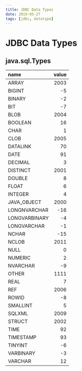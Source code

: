 ```yaml
---
title: JDBC Data Types
date: 2019-05-27
tags: [jdbc, datatype]
---
```




# JDBC Data Types
## java.sql.Types

|name|value|
|:---|---:|
|ARRAY           |2003|
|BIGINT          |-5|
|BINARY          |-2|
|BIT             |-7|
|BLOB            |2004|
|BOOLEAN         |16|
|CHAR            |1|
|CLOB            |2005|
|DATALINK        |70|
|DATE            |91|
|DECIMAL         |3|
|DISTINCT        |2001|
|DOUBLE          |8|
|FLOAT           |6|
|INTEGER         |4|
|JAVA_OBJECT     |2000|
|LONGNVARCHAR    |-16|
|LONGVARBINARY   |-4|
|LONGVARCHAR     |-1|
|NCHAR           |-15|
|NCLOB           |2011|
|NULL            |0|
|NUMERIC         |2|
|NVARCHAR        |-9|
|OTHER           |1111|
|REAL            |7|
|REF             |2006|
|ROWID           |-8|
|SMALLINT        |5|
|SQLXML          |2009|
|STRUCT          |2002|
|TIME            |92|
|TIMESTAMP       |93|
|TINYINT         |-6|
|VARBINARY       |-3|
|VARCHAR         |12|


